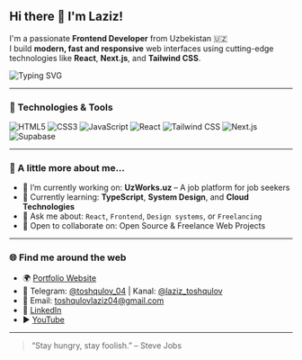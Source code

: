 ## Hi there 👋 I'm Laziz!

I'm a passionate **Frontend Developer** from Uzbekistan 🇺🇿  
I build **modern, fast and responsive** web interfaces using cutting-edge technologies like **React**, **Next.js**, and **Tailwind CSS**.

![Typing SVG](https://readme-typing-svg.herokuapp.com?font=Fira+Code&weight=600&pause=1000&color=00F7FF&center=true&vCenter=true&width=435&lines=Frontend+Developer;React+Enthusiast;UI%2FUX+Lover;Open+to+Collaboration+%F0%9F%91%8D)

---

### 🔧 Technologies & Tools

![HTML5](https://img.shields.io/badge/-HTML5-E34F26?style=flat-square&logo=html5&logoColor=white)
![CSS3](https://img.shields.io/badge/-CSS3-1572B6?style=flat-square&logo=css3)
![JavaScript](https://img.shields.io/badge/-JavaScript-F7DF1E?style=flat-square&logo=javascript&logoColor=black)
![React](https://img.shields.io/badge/-React-20232A?style=flat-square&logo=react)
![Tailwind CSS](https://img.shields.io/badge/-Tailwind-06B6D4?style=flat-square&logo=tailwind-css)
![Next.js](https://img.shields.io/badge/-Next.js-black?style=flat-square&logo=next.js)
![Supabase](https://img.shields.io/badge/-Supabase-3FCF8E?style=flat-square&logo=supabase&logoColor=white)

---

### 🚀 A little more about me...

- 🔭 I’m currently working on: **UzWorks.uz** – A job platform for job seekers
- 🌱 Currently learning: **TypeScript**, **System Design**, and **Cloud Technologies**
- 💬 Ask me about: `React`, `Frontend`, `Design systems`, or `Freelancing`
- 👯 Open to collaborate on: Open Source & Freelance Web Projects

---

### 🌐 Find me around the web

- 🌍 [Portfolio Website](https://portfolio-front-dev.vercel.app/)
- 💬 Telegram: [@toshqulov_04](https://t.me/toshqulov_04) | Kanal: [@laziz_toshqulov](https://t.me/laziz_toshqulov)
- 📧 Email: toshqulovlaziz04@gmail.com
- 💼 [LinkedIn](https://www.linkedin.com/in/laziz-toshqulov-348033300/)
- ▶️ [YouTube](https://www.youtube.com/@laziztoshqulovYT)

---

> “Stay hungry, stay foolish.” – Steve Jobs
